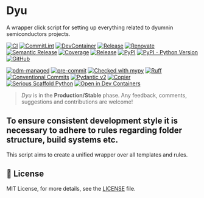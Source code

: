# Dyu

A wrapper click script for setting up everything related to dyumnin semiconductors projects.

[![CI](https://github.com/dyumnin/dyu/actions/workflows/ci.yml/badge.svg)](https://github.com/dyumnin/dyu/actions/workflows/ci.yml)
[![CommitLint](https://github.com/dyumnin/dyu/actions/workflows/commitlint.yml/badge.svg)](https://github.com/dyumnin/dyu/actions/workflows/commitlint.yml)
[![DevContainer](https://github.com/dyumnin/dyu/actions/workflows/devcontainer.yml/badge.svg)](https://github.com/dyumnin/dyu/actions/workflows/devcontainer.yml)
[![Release](https://github.com/dyumnin/dyu/actions/workflows/release.yml/badge.svg)](https://github.com/dyumnin/dyu/actions/workflows/release.yml)
[![Renovate](https://github.com/dyumnin/dyu/actions/workflows/renovate.yml/badge.svg)](https://github.com/dyumnin/dyu/actions/workflows/renovate.yml)
[![Semantic Release](https://github.com/dyumnin/dyu/actions/workflows/semantic-release.yml/badge.svg)](https://github.com/dyumnin/dyu/actions/workflows/semantic-release.yml)
[![Coverage](https://img.shields.io/endpoint?url=https://dyumnin.github.io/dyu/_static/badges/coverage.json)](https://dyumnin.github.io/dyu/reports/coverage)
[![Release](https://img.shields.io/github/v/release/dyumnin/dyu)](https://github.com/dyumnin/dyu/releases)
[![PyPI](https://img.shields.io/pypi/v/dyu)](https://pypi.org/project/dyu/)
[![PyPI - Python Version](https://img.shields.io/pypi/pyversions/dyu)](https://pypi.org/project/dyu/)
[![GitHub](https://img.shields.io/github/license/dyumnin/dyu)](https://github.com/dyumnin/dyu/blob/main/LICENSE)

[![pdm-managed](https://img.shields.io/badge/pdm-managed-blueviolet)](https://pdm-project.org)
[![pre-commit](https://img.shields.io/badge/pre--commit-enabled-brightgreen?logo=pre-commit)](https://github.com/pre-commit/pre-commit)
[![Checked with mypy](https://www.mypy-lang.org/static/mypy_badge.svg)](http://mypy-lang.org/)
[![Ruff](https://img.shields.io/endpoint?url=https://raw.githubusercontent.com/astral-sh/ruff/main/assets/badge/v2.json)](https://github.com/astral-sh/ruff)
[![Conventional Commits](https://img.shields.io/badge/Conventional%20Commits-1.0.0-%23FE5196?logo=conventionalcommits&logoColor=white)](https://conventionalcommits.org)
[![Pydantic v2](https://img.shields.io/endpoint?url=https://raw.githubusercontent.com/pydantic/pydantic/5697b1e4c4a9790ece607654e6c02a160620c7e1/docs/badge/v2.json)](https://pydantic.dev)
[![Copier](https://img.shields.io/endpoint?url=https://raw.githubusercontent.com/copier-org/copier/master/img/badge/badge-grayscale-inverted-border-orange.json)](https://github.com/copier-org/copier)
[![Serious Scaffold Python](https://img.shields.io/endpoint?url=https://serious-scaffold.github.io/ss-python/_static/badges/logo.json)](https://serious-scaffold.github.io/ss-python)
[![Open in Dev Containers](https://img.shields.io/static/v1?label=Dev%20Containers&message=Open&color=blue&logo=visualstudiocode)](https://vscode.dev/redirect?url=vscode://ms-vscode-remote.remote-containers/cloneInVolume?url=https://github.com/dyumnin/dyu)

> _Dyu_ is in the **Production/Stable** phase.
> Any feedback, comments, suggestions and contributions are welcome!

## To ensure consistent development style it is necessary to adhere to rules regarding folder structure, build systems etc.
This script aims to create a unified wrapper over all templates and rules.



## 📜 License

MIT License, for more details, see the [LICENSE](https://github.com/dyumnin/dyu/blob/main/LICENSE) file.

